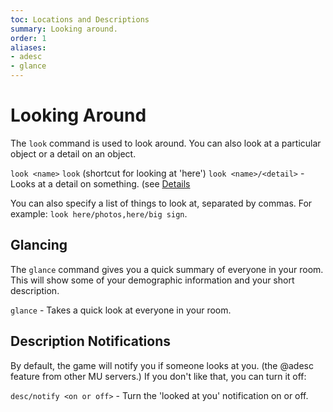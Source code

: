 ```yaml
---
toc: Locations and Descriptions
summary: Looking around.
order: 1
aliases:
- adesc
- glance
---
```

# Looking Around

The `look` command is used to look around.  You can also look at a particular object or a detail on an object.

`look <name>`
`look`  (shortcut for looking at 'here')
`look <name>/<detail>` - Looks at a detail on something. (see [Details](/help/details)

You can also specify a list of things to look at, separated by commas.  For example:  `look here/photos,here/big sign`.

## Glancing

The `glance` command gives you a quick summary of everyone in your room.  This will show some of your demographic information and your short description.

`glance` - Takes a quick look at everyone in your room.

## Description Notifications

By default, the game will notify you if someone looks at you. (the @adesc feature from other MU servers.) If you don't like that, you can turn it off:

`desc/notify <on or off>` - Turn the 'looked at you' notification on or off.
